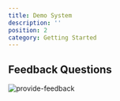 ```yaml
---
title: Demo System
description: ''
position: 2
category: Getting Started
---
```



## Feedback Questions

![provide-feedback](https://drive.google.com/uc?id=1OmnSOuWu5JwAVaY8u43XF1tW_7ZmXdxS)
